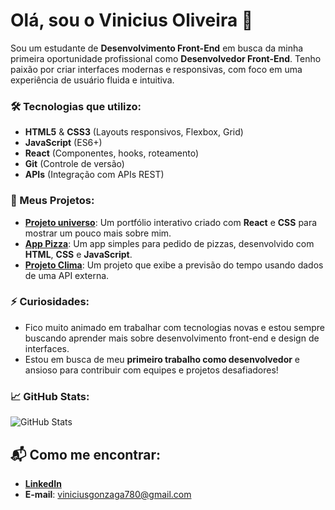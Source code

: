 # Olá, sou o **Vinicius Oliveira** 👋

Sou um estudante de **Desenvolvimento Front-End** em busca da minha primeira oportunidade profissional como **Desenvolvedor Front-End**. Tenho paixão por criar interfaces modernas e responsivas, com foco em uma experiência de usuário fluida e intuitiva.

### 🛠️ Tecnologias que utilizo:
- **HTML5** & **CSS3** (Layouts responsivos, Flexbox, Grid)
- **JavaScript** (ES6+)
- **React** (Componentes, hooks, roteamento)
- **Git** (Controle de versão)
- **APIs** (Integração com APIs REST)

### 🚀 Meus Projetos:
- **[Projeto universo](https://github.com/vinicius780/universo.github.io)**: Um portfólio interativo criado com **React** e **CSS** para mostrar um pouco mais sobre mim.
- **[App Pizza](https://github.com/vinicius780/app-pizza)**: Um app simples para pedido de pizzas, desenvolvido com **HTML**, **CSS** e **JavaScript**.
- **[Projeto Clima](https://github.com/vinicius780/projeto-clima)**: Um projeto que exibe a previsão do tempo usando dados de uma API externa.

### ⚡ Curiosidades:
- Fico muito animado em trabalhar com tecnologias novas e estou sempre buscando aprender mais sobre desenvolvimento front-end e design de interfaces.
- Estou em busca de meu **primeiro trabalho como desenvolvedor** e ansioso para contribuir com equipes e projetos desafiadores!

### 📈 GitHub Stats:
![GitHub Stats](https://github-readme-stats.vercel.app/api?username=vinicius780&count_private=true&show_icons=true&theme=radical)

## 📬 Como me encontrar:

- **[LinkedIn](https://www.linkedin.com/in/vinicius-oliveira-7950b8251/?lipi=urn%3Ali%3Apage%3Ad_flagship3_feed%3BMvRivs5CQFuO34NzFBBenA%3D%3D)**
- **E-mail**: [viniciusgonzaga780@gmail.com](mailto:viniciusgonzaga780@gmail.com)
